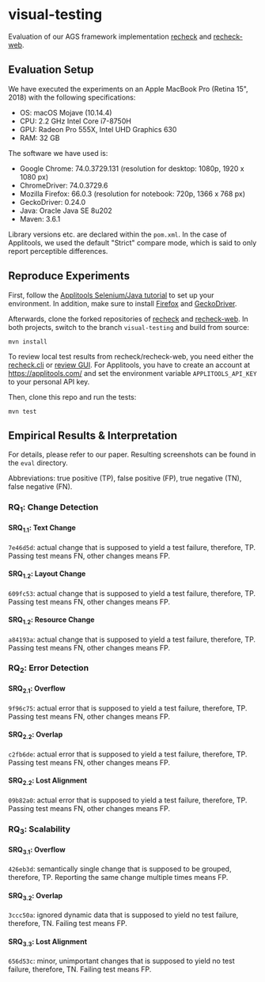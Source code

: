 # visual-testing

Evaluation of our AGS framework implementation [recheck](https://github.com/retest/recheck/) and [recheck-web](https://github.com/retest/recheck-web).

## Evaluation Setup

We have executed the experiments on an Apple MacBook Pro (Retina 15", 2018) with the following specifications:

* OS: macOS Mojave (10.14.4)
* CPU: 2.2 GHz Intel Core i7-8750H
* GPU: Radeon Pro 555X, Intel UHD Graphics 630
* RAM: 32 GB

The software we have used is:

* Google Chrome: 74.0.3729.131 (resolution for desktop: 1080p, 1920 x 1080 px)
* ChromeDriver: 74.0.3729.6
* Mozilla Firefox: 66.0.3 (resolution for notebook: 720p, 1366 x 768 px)
* GeckoDriver: 0.24.0
* Java: Oracle Java SE 8u202
* Maven: 3.6.1

Library versions etc. are declared within the `pom.xml`. In the case of Applitools, we used the default "Strict" compare mode, which is said to only report perceptible differences.

## Reproduce Experiments

First, follow the [Applitools Selenium/Java tutorial](https://applitools.com/tutorials/selenium-java.html) to set up your environment. In addition, make sure to install [Firefox](https://mozilla.org/en/firefox/) and [GeckoDriver](https://firefox-source-docs.mozilla.org/testing/geckodriver/).

Afterwards, clone the forked repositories of [recheck](https://github.com/beatngu13/recheck/) and [recheck-web](https://github.com/beatngu13/recheck-web/). In both projects, switch to the branch `visual-testing` and build from source:

```
mvn install
```

To review local test results from recheck/recheck-web, you need either the [recheck.cli](https://github.com/retest/recheck.cli/) or [review GUI](https://retest.de/review/). For Applitools, you have to create an account at https://applitools.com/ and set the environment variable `APPLITOOLS_API_KEY` to your personal API key.

Then, clone this repo and run the tests:

```
mvn test
```

## Empirical Results & Interpretation

For details, please refer to our paper. Resulting screenshots can be found in the `eval` directory.

Abbreviations: true positive (TP), false positive (FP), true negative (TN), false negative (FN).

### RQ<sub>1</sub>: Change Detection

#### SRQ<sub>1.1</sub>: Text Change

`7e46d5d`: actual change that is supposed to yield a test failure, therefore, TP. Passing test means FN, other changes means FP.

#### SRQ<sub>1.2</sub>: Layout Change

`609fc53`: actual change that is supposed to yield a test failure, therefore, TP. Passing test means FN, other changes means FP.

#### SRQ<sub>1.2</sub>: Resource Change

`a84193a`: actual change that is supposed to yield a test failure, therefore, TP. Passing test means FN, other changes means FP.

### RQ<sub>2</sub>: Error Detection

#### SRQ<sub>2.1</sub>: Overflow

`9f96c75`: actual error that is supposed to yield a test failure, therefore, TP. Passing test means FN, other changes means FP.

#### SRQ<sub>2.2</sub>: Overlap

`c2fb6de`: actual error that is supposed to yield a test failure, therefore, TP. Passing test means FN, other changes means FP.

#### SRQ<sub>2.2</sub>: Lost Alignment

`09b82a0`: actual error that is supposed to yield a test failure, therefore, TP. Passing test means FN, other changes means FP.

### RQ<sub>3</sub>: Scalability

#### SRQ<sub>3.1</sub>: Overflow

`426eb3d`: semantically single change that is supposed to be grouped, therefore, TP. Reporting the same change multiple times means FP.

#### SRQ<sub>3.2</sub>: Overlap

`3ccc50a`: ignored dynamic data that is supposed to yield no test failure, therefore, TN. Failing test means FP.

#### SRQ<sub>3.3</sub>: Lost Alignment

`656d53c`: minor, unimportant changes that is supposed to yield no test failure, therefore, TN. Failing test means FP.
